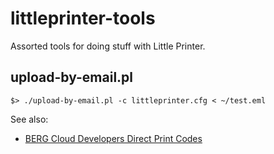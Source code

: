 littleprinter-tools
==

Assorted tools for doing stuff with Little Printer.

upload-by-email.pl
--

	$> ./upload-by-email.pl -c littleprinter.cfg < ~/test.eml

See also:

* [BERG Cloud Developers Direct Print Codes](http://remote.bergcloud.com/developers/direct_print_codes)
